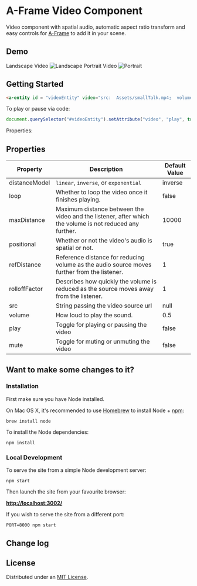 # A-Frame Video Component
Video component with spatial audio, automatic aspect ratio transform and easy controls for [A-Frame](https://aframe.io) to add it in your scene. 

## Demo
Landscape Video
![Landscape](Static/horizontal.png) 
Portrait Video
![Portrait](Static/portrait.png)


## Getting Started

```html
<a-entity id = "videoEntity" video="src:  Assets/smallTalk.mp4;  volume:  1; distanceModel: inverse; positional: true; volume : 0.8"></entity>
```

To play or pause via code: 
```javascript
document.querySelector("#videoEntity").setAttribute("video", "play", true);
```

Properties:
## Properties

| Property      | Description                                                                                                    | Default Value |
|---------------|----------------------------------------------------------------------------------------------------------------|---------------|
| distanceModel | `linear`, `inverse`, or `exponential`                                                                          | inverse        |
| loop          | Whether to loop the video once it finishes playing.                                                     | false         |
| maxDistance   | Maximum distance between the video and the listener, after which the volume is not reduced any further. | 10000         |
| positional    | Whether or not the video's audio is spatial or not.                                                               | true          |
| refDistance   | Reference distance for reducing volume as the audio source moves further from the listener.                    | 1             |
| rolloffFactor | Describes how quickly the volume is reduced as the source moves away from the listener.                        | 1             |
| src           | String passing the video source url                                        | null          |
| volume        | How loud to play the sound.                                                                                    | 0.5             |
|play | Toggle for playing or pausing the video | false|
|mute | Toggle for muting or unmuting the video  | false|




## Want to make some changes to it?

### Installation

First make sure you have Node installed.

On Mac OS X, it's recommended to use [Homebrew](http://brew.sh/) to install Node + [npm](https://www.npmjs.com):

    brew install node

To install the Node dependencies:

    npm install


### Local Development

To serve the site from a simple Node development server:

    npm start

Then launch the site from your favourite browser:

[__http://localhost:3002/__](http://localhost:3002/)

If you wish to serve the site from a different port:

    PORT=8000 npm start


## Change log





## License

Distributed under an [MIT License](LICENSE).

